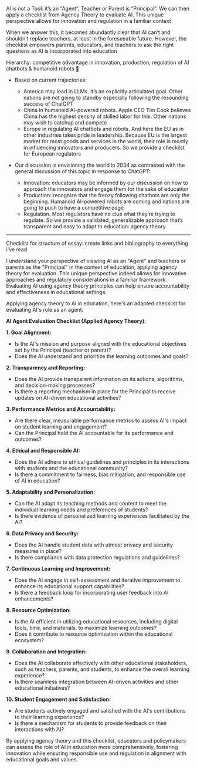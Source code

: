 AI is not a Tool: it’s an “Agent”, Teacher or Parent is “Principal”. We can then apply a checklist from Agency Theory to evaluate AI. This unique perspective allows for innovation and regulation in a familiar context

When we answer this, it becomes abundantly clear that AI can’t and shouldn’t replace teachers, at least in the foreseeable future. However, the checklist empowers parents, educators, and teachers to ask the right questions as AI is incorporated into education
    
Hierarchy: competitive advantage in innovation, production, regulation of AI chatbots & humanoid robots 🤖 

   - Based on current trajectories:
      - America may lead in LLMs. It’s an explicitly articulated goal. Other nations are not going to standby especially following the resounding success of ChatGPT
      - China in humanoid AI-powered robots. Apple CEO Tim Cook believes China has the highest density of skilled labor for this. Other nations may wish to catchup and compete 
      - Europe in regulating AI chatbots and robots. And here the EU as in other industries takes pride in leadership. Because EU is the largest market for most goods and services in the world, their role is mostly in influencing innovators and producers. So we provide a checklist for European regulators 

   - Our discussion is envisioning the world in 2034 as contrasted with the general discussion of this topic in response to ChatGPT:
      - Innovation: educators may be informed by our discussion on how to approach the innovators and engage them for the sake of education 
      - Production: recognize that the frenzy following chatbots are only the beginning. Humanoid AI-powered robots are coming and nations are going to push to have a competitive edge 
      - Regulation. Most regulators have no clue what they’re trying to regulate. So we provide a validated, generalizable approach that’s transparent and easy to adapt to education: agency theory

---

  Checklist for structure of essay: create links and bibliography to everything i've read

  I understand your perspective of viewing AI as an "Agent" and teachers or parents as the "Principal" in the context of education, applying agency theory for evaluation. This unique perspective indeed allows for innovative approaches and regulatory considerations in a familiar framework. Evaluating AI using agency theory principles can help ensure accountability and effectiveness in educational settings.

Applying agency theory to AI in education, here's an adapted checklist for evaluating AI's role as an agent:

**AI Agent Evaluation Checklist (Applied Agency Theory):**

**1. Goal Alignment:**
   - Is the AI's mission and purpose aligned with the educational objectives set by the Principal (teacher or parent)?
   - Does the AI understand and prioritize the learning outcomes and goals?

**2. Transparency and Reporting:**
   - Does the AI provide transparent information on its actions, algorithms, and decision-making processes?
   - Is there a reporting mechanism in place for the Principal to receive updates on AI-driven educational activities?

**3. Performance Metrics and Accountability:**
   - Are there clear, measurable performance metrics to assess AI's impact on student learning and engagement?
   - Can the Principal hold the AI accountable for its performance and outcomes?

**4. Ethical and Responsible AI:**
   - Does the AI adhere to ethical guidelines and principles in its interactions with students and the educational community?
   - Is there a commitment to fairness, bias mitigation, and responsible use of AI in education?

**5. Adaptability and Personalization:**
   - Can the AI adapt its teaching methods and content to meet the individual learning needs and preferences of students?
   - Is there evidence of personalized learning experiences facilitated by the AI?

**6. Data Privacy and Security:**
   - Does the AI handle student data with utmost privacy and security measures in place?
   - Is there compliance with data protection regulations and guidelines?

**7. Continuous Learning and Improvement:**
   - Does the AI engage in self-assessment and iterative improvement to enhance its educational support capabilities?
   - Is there a feedback loop for incorporating user feedback into AI enhancements?

**8. Resource Optimization:**
   - Is the AI efficient in utilizing educational resources, including digital tools, time, and materials, to maximize learning outcomes?
   - Does it contribute to resource optimization within the educational ecosystem?

**9. Collaboration and Integration:**
   - Does the AI collaborate effectively with other educational stakeholders, such as teachers, parents, and students, to enhance the overall learning experience?
   - Is there seamless integration between AI-driven activities and other educational initiatives?

**10. Student Engagement and Satisfaction:**
   - Are students actively engaged and satisfied with the AI's contributions to their learning experience?
   - Is there a mechanism for students to provide feedback on their interactions with AI?

By applying agency theory and this checklist, educators and policymakers can assess the role of AI in education more comprehensively, fostering innovation while ensuring responsible use and regulation in alignment with educational goals and values.
